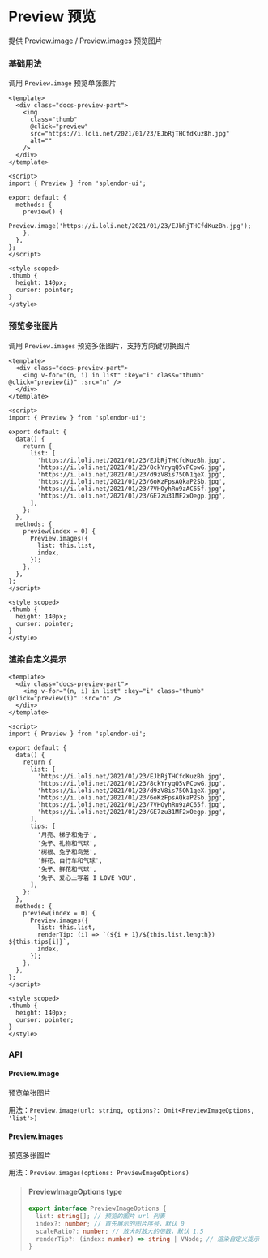# Preview 预览

提供 Preview.image / Preview.images 预览图片

### 基础用法

调用 `Preview.image` 预览单张图片

<PreviewBasic />

```vue
<template>
  <div class="docs-preview-part">
    <img
      class="thumb"
      @click="preview"
      src="https://i.loli.net/2021/01/23/EJbRjTHCfdKuzBh.jpg"
      alt=""
    />
  </div>
</template>

<script>
import { Preview } from 'splendor-ui';

export default {
  methods: {
    preview() {
      Preview.image('https://i.loli.net/2021/01/23/EJbRjTHCfdKuzBh.jpg');
    },
  },
};
</script>

<style scoped>
.thumb {
  height: 140px;
  cursor: pointer;
}
</style>
```

### 预览多张图片

调用 `Preview.images` 预览多张图片，支持方向键切换图片

<PreviewMultiple />

```vue
<template>
  <div class="docs-preview-part">
    <img v-for="(n, i) in list" :key="i" class="thumb" @click="preview(i)" :src="n" />
  </div>
</template>

<script>
import { Preview } from 'splendor-ui';

export default {
  data() {
    return {
      list: [
        'https://i.loli.net/2021/01/23/EJbRjTHCfdKuzBh.jpg',
        'https://i.loli.net/2021/01/23/8ckYryqQ5vPCpwG.jpg',
        'https://i.loli.net/2021/01/23/d9zV8is75ON1qeX.jpg',
        'https://i.loli.net/2021/01/23/6oKzFpsAQkaP2Sb.jpg',
        'https://i.loli.net/2021/01/23/7VHOyhRu9zAC65f.jpg',
        'https://i.loli.net/2021/01/23/GE7zu31MF2xOegp.jpg',
      ],
    };
  },
  methods: {
    preview(index = 0) {
      Preview.images({
        list: this.list,
        index,
      });
    },
  },
};
</script>

<style scoped>
.thumb {
  height: 140px;
  cursor: pointer;
}
</style>
```

### 渲染自定义提示

<PreviewTip />

```vue
<template>
  <div class="docs-preview-part">
    <img v-for="(n, i) in list" :key="i" class="thumb" @click="preview(i)" :src="n" />
  </div>
</template>

<script>
import { Preview } from 'splendor-ui';

export default {
  data() {
    return {
      list: [
        'https://i.loli.net/2021/01/23/EJbRjTHCfdKuzBh.jpg',
        'https://i.loli.net/2021/01/23/8ckYryqQ5vPCpwG.jpg',
        'https://i.loli.net/2021/01/23/d9zV8is75ON1qeX.jpg',
        'https://i.loli.net/2021/01/23/6oKzFpsAQkaP2Sb.jpg',
        'https://i.loli.net/2021/01/23/7VHOyhRu9zAC65f.jpg',
        'https://i.loli.net/2021/01/23/GE7zu31MF2xOegp.jpg',
      ],
      tips: [
        '月亮、梯子和兔子',
        '兔子、礼物和气球',
        '树根、兔子和鸟笼',
        '鲜花、自行车和气球',
        '兔子、鲜花和气球',
        '兔子、爱心上写着 I LOVE YOU',
      ],
    };
  },
  methods: {
    preview(index = 0) {
      Preview.images({
        list: this.list,
        renderTip: (i) => `(${i + 1}/${this.list.length}) ${this.tips[i]}`,
        index,
      });
    },
  },
};
</script>

<style scoped>
.thumb {
  height: 140px;
  cursor: pointer;
}
</style>
```

### API

#### Preview.image

预览单张图片

用法：`Preview.image(url: string, options?: Omit<PreviewImageOptions, 'list'>)`

#### Preview.images

预览多张图片

用法：`Preview.images(options: PreviewImageOptions)`

> #### PreviewImageOptions <sk-tag ghost>type</sk-tag>
>
> ```ts
> export interface PreviewImageOptions {
>   list: string[]; // 预览的图片 url 列表
>   index?: number; // 首先展示的图片序号，默认 0
>   scaleRatio?: number; // 放大时放大的倍数，默认 1.5
>   renderTip?: (index: number) => string | VNode; // 渲染自定义提示
> }
> ```
